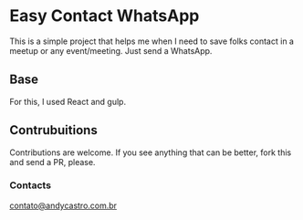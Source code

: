 # Easy Contact WhatsApp
This is a simple project that helps me when I need to save folks contact in a meetup or any event/meeting. Just send a WhatsApp.

## Base
For this, I used React and gulp.

## Contrubuitions
Contributions are welcome. If you see anything that can be better, fork this and send a PR, please.

### Contacts
contato@andycastro.com.br